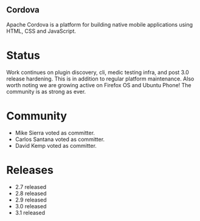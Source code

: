 Cordova
-------

Apache Cordova is a platform for building native mobile applications using HTML, CSS and JavaScript. 

Status
======

Work continues on plugin discovery, cli, medic testing infra, and post 3.0 release hardening. This is in addition to regular platform maintenance. Also worth noting we are growing active on Firefox OS and Ubuntu Phone! The community is as strong as ever.
 
Community
=========

- Mike Sierra voted as committer.
- Carlos Santana voted as committer.
- David Kemp voted as committer.
 
Releases
========

- 2.7 released 
- 2.8 released 
- 2.9 released 
- 3.0 released 
- 3.1 released 

